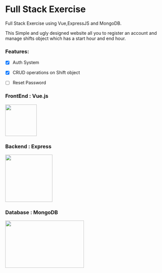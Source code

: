 # Full Stack Exercise
Full Stack Exercise using Vue,ExpressJS and MongoDB.

This Simple and ugly designed website all you to register an account and
manage shifts object which has a start hour and end hour.

 ### Features:
  - [x] Auth System
 - [x] CRUD operations on Shift object
 - [ ]  Reset Password




### FrontEnd : Vue.js 
  <img src="https://upload.wikimedia.org/wikipedia/commons/thumb/9/95/Vue.js_Logo_2.svg/2367px-Vue.js_Logo_2.svg.png" width="100">





### Backend : Express
   <img src="https://cdn.freebiesupply.com/logos/large/2x/nodejs-1-logo-png-transparent.png" width="150">
   
   
### Database : MongoDB
<img src="https://www.internet-israel.com/wp-content/uploads/2014/09/mongodb-logo.png" width="250" height="150px">
   

